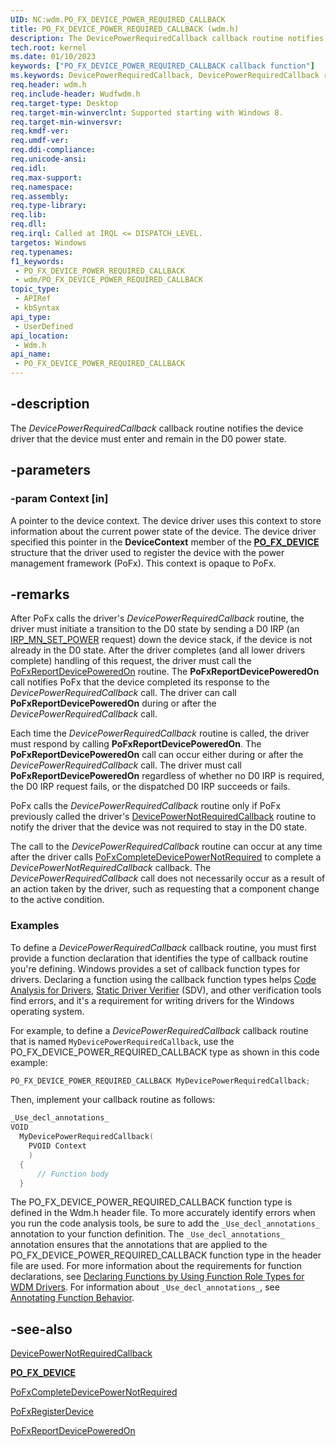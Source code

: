 ```yaml
---
UID: NC:wdm.PO_FX_DEVICE_POWER_REQUIRED_CALLBACK
title: PO_FX_DEVICE_POWER_REQUIRED_CALLBACK (wdm.h)
description: The DevicePowerRequiredCallback callback routine notifies the device driver that the device must enter and remain in the D0 power state.
tech.root: kernel
ms.date: 01/10/2023
keywords: ["PO_FX_DEVICE_POWER_REQUIRED_CALLBACK callback function"]
ms.keywords: DevicePowerRequiredCallback, DevicePowerRequiredCallback routine [Kernel-Mode Driver Architecture], PO_FX_DEVICE_POWER_REQUIRED_CALLBACK, kernel.devicepowerrequiredcallback, wdm/DevicePowerRequiredCallback
req.header: wdm.h
req.include-header: Wudfwdm.h
req.target-type: Desktop
req.target-min-winverclnt: Supported starting with Windows 8.
req.target-min-winversvr: 
req.kmdf-ver: 
req.umdf-ver: 
req.ddi-compliance: 
req.unicode-ansi: 
req.idl: 
req.max-support: 
req.namespace: 
req.assembly: 
req.type-library: 
req.lib: 
req.dll: 
req.irql: Called at IRQL <= DISPATCH_LEVEL.
targetos: Windows
req.typenames: 
f1_keywords:
 - PO_FX_DEVICE_POWER_REQUIRED_CALLBACK
 - wdm/PO_FX_DEVICE_POWER_REQUIRED_CALLBACK
topic_type:
 - APIRef
 - kbSyntax
api_type:
 - UserDefined
api_location:
 - Wdm.h
api_name:
 - PO_FX_DEVICE_POWER_REQUIRED_CALLBACK
---
```


## -description

The *DevicePowerRequiredCallback* callback routine notifies the device driver that the device must enter and remain in the D0 power state.

## -parameters

### -param Context [in]

A pointer to the device context. The device driver uses this context to store information about the current power state of the device. The device driver specified this pointer in the **DeviceContext** member of the [**PO_FX_DEVICE**](./ns-wdm-_po_fx_device_v1.md) structure that the driver used to register the device with the power management framework (PoFx). This context is opaque to PoFx.

## -remarks

After PoFx calls the driver's *DevicePowerRequiredCallback* routine, the driver must initiate a transition to the D0 state by sending a D0 IRP (an [IRP_MN_SET_POWER](/windows-hardware/drivers/kernel/irp-mn-set-power) request) down the device stack, if the device is not already in the D0 state. After the driver completes (and all lower drivers complete) handling of this request, the driver must call the [PoFxReportDevicePoweredOn](./nf-wdm-pofxreportdevicepoweredon.md) routine. The **PoFxReportDevicePoweredOn** call notifies PoFx that the device completed its response to the *DevicePowerRequiredCallback* call. The driver can call **PoFxReportDevicePoweredOn** during or after the *DevicePowerRequiredCallback* call.

Each time the *DevicePowerRequiredCallback* routine is called, the driver must respond by calling **PoFxReportDevicePoweredOn**. The **PoFxReportDevicePoweredOn** call can occur either during or after the *DevicePowerRequiredCallback* call. The driver must call **PoFxReportDevicePoweredOn** regardless of whether no D0 IRP is required, the D0 IRP request fails, or the dispatched D0 IRP succeeds or fails.

PoFx calls the *DevicePowerRequiredCallback* routine only if PoFx previously called the driver's [DevicePowerNotRequiredCallback](./nc-wdm-po_fx_device_power_not_required_callback.md) routine to notify the driver that the device was not required to stay in the D0 state.

The call to the *DevicePowerRequiredCallback* routine can occur at any time after the driver calls [PoFxCompleteDevicePowerNotRequired](./nf-wdm-pofxcompletedevicepowernotrequired.md) to complete a *DevicePowerNotRequiredCallback* callback. The *DevicePowerRequiredCallback* call does not necessarily occur as a result of an action taken by the driver, such as requesting that a component change to the active condition.

### Examples

To define a *DevicePowerRequiredCallback* callback routine, you must first provide a function declaration that identifies the type of callback routine you're defining. Windows provides a set of callback function types for drivers. Declaring a function using the callback function types helps [Code Analysis for Drivers](/windows-hardware/drivers/devtest/code-analysis-for-drivers), [Static Driver Verifier](/windows-hardware/drivers/devtest/static-driver-verifier) (SDV), and other verification tools find errors, and it's a requirement for writing drivers for the Windows operating system.

For example, to define a *DevicePowerRequiredCallback* callback routine that is named `MyDevicePowerRequiredCallback`, use the PO_FX_DEVICE_POWER_REQUIRED_CALLBACK type as shown in this code example:

```cpp
PO_FX_DEVICE_POWER_REQUIRED_CALLBACK MyDevicePowerRequiredCallback;
```

Then, implement your callback routine as follows:

```cpp
_Use_decl_annotations_
VOID
  MyDevicePowerRequiredCallback(
    PVOID Context
    )
  {
      // Function body
  }
```

The PO_FX_DEVICE_POWER_REQUIRED_CALLBACK function type is defined in the Wdm.h header file. To more accurately identify errors when you run the code analysis tools, be sure to add the `_Use_decl_annotations_` annotation to your function definition. The `_Use_decl_annotations_` annotation ensures that the annotations that are applied to the PO_FX_DEVICE_POWER_REQUIRED_CALLBACK function type in the header file are used. For more information about the requirements for function declarations, see [Declaring Functions by Using Function Role Types for WDM Drivers](/windows-hardware/drivers/devtest/declaring-functions-using-function-role-types-for-wdm-drivers). For information about `_Use_decl_annotations_`, see [Annotating Function Behavior](/visualstudio/code-quality/annotating-function-behavior).

## -see-also

[DevicePowerNotRequiredCallback](./nc-wdm-po_fx_device_power_not_required_callback.md)

[**PO_FX_DEVICE**](./ns-wdm-_po_fx_device_v1.md)

[PoFxCompleteDevicePowerNotRequired](./nf-wdm-pofxcompletedevicepowernotrequired.md)

[PoFxRegisterDevice](./nf-wdm-pofxregisterdevice.md)

[PoFxReportDevicePoweredOn](./nf-wdm-pofxreportdevicepoweredon.md)